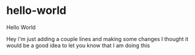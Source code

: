 # hello-world
Hello World

Hey i'm just adding a couple lines and making some changes
I thought it would be a good idea to let you know that I am doing this

